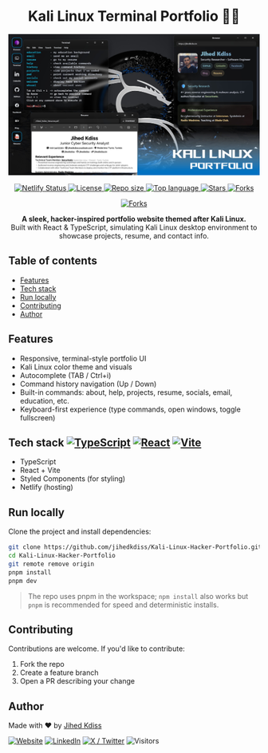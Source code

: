 <h1 align="center">Kali Linux Terminal Portfolio 🐦‍🔥</h1>

<p align="center">
    <img src="public/og.png" alt="Kali Linux Terminal Portfolio screenshot" width="600" />
</p>

<p align="center">
    <a href="https://app.netlify.com/projects/jihedkdiss/deploys">
        <img src="https://api.netlify.com/api/v1/badges/9818157c-d810-4ad6-b218-038707143a3c/deploy-status?style=flat-square" alt="Netlify Status" />
    </a>
    <a href="LICENSE">
        <img src="https://img.shields.io/github/license/jihedkdiss/Kali-Linux-Hacker-Portfolio?style=flat-square" alt="License" />
    </a>
    <a href="https://github.com/jihedkdiss/Kali-Linux-Hacker-Portfolio">
        <img src="https://img.shields.io/github/repo-size/jihedkdiss/Kali-Linux-Hacker-Portfolio?style=flat-square" alt="Repo size" />
    </a>
    <a href="https://github.com/jihedkdiss/Kali-Linux-Hacker-Portfolio">
        <img src="https://img.shields.io/github/languages/top/jihedkdiss/Kali-Linux-Hacker-Portfolio?style=flat-square" alt="Top language" />
    </a>
    <a href="https://github.com/jihedkdiss/Kali-Linux-Hacker-Portfolio/stargazers">
        <img src="https://img.shields.io/github/stars/jihedkdiss/Kali-Linux-Hacker-Portfolio?style=flat-square&color=ffcc00" alt="Stars" />
    </a>
    <a href="https://github.com/jihedkdiss/Kali-Linux-Hacker-Portfolio/network">
        <img src="https://img.shields.io/github/forks/jihedkdiss/Kali-Linux-Hacker-Portfolio?style=flat-square" alt="Forks" />
    </a>
</p>
<p align="center">
    <a href="https://jihedkdiss.tn">
        <img src="https://img.shields.io/badge/View%20Live%20Demo-jihedkdiss.tn-17BB98?style=for-the-badge&logo=google-chrome" alt="Forks" />
    </a>
</p>
<p align="center">
    <b>A sleek, hacker-inspired portfolio website themed after Kali Linux.<br></b>
    Built with React & TypeScript, simulating Kali Linux desktop environment to showcase projects, resume, and contact info.
</p>

## Table of contents

- [Features](#features)
- [Tech stack](#tech-stack)
- [Run locally](#run-locally)
- [Contributing](#contributing)
- [Author](#license--author)

## Features

- Responsive, terminal-style portfolio UI
- Kali Linux color theme and visuals
- Autocomplete (TAB / Ctrl+i)
- Command history navigation (Up / Down)
- Built-in commands: about, help, projects, resume, socials, email, education, etc.
- Keyboard-first experience (type commands, open windows, toggle fullscreen)

## Tech stack [![TypeScript](https://img.shields.io/badge/TypeScript-3.9%2B-blue?style=flat-square&logo=typescript&logoColor=white)](https://www.typescriptlang.org/) [![React](https://img.shields.io/badge/React-17%2B-%2361DAFB?style=flat-square&logo=react&logoColor=white)](https://reactjs.org/) [![Vite](https://img.shields.io/badge/Vite-%40vitejs-%23646cff?style=flat-square&logo=vite)](https://vitejs.dev/)

- TypeScript
- React + Vite
- Styled Components (for styling)
- Netlify (hosting)

## Run locally

Clone the project and install dependencies:

```bash
git clone https://github.com/jihedkdiss/Kali-Linux-Hacker-Portfolio.git
cd Kali-Linux-Hacker-Portfolio
git remote remove origin
pnpm install
pnpm dev
```

> The repo uses pnpm in the workspace; `npm install` also works but `pnpm` is recommended for speed and deterministic installs.

## Contributing

Contributions are welcome. If you'd like to contribute:

1. Fork the repo
2. Create a feature branch
3. Open a PR describing your change

## Author

Made with ❤️ by [Jihed Kdiss](https://github.com/jihedkdiss)

<!-- Social / contact badges -->
[![Website](https://img.shields.io/badge/Website-jihedkdiss.tn-17BB98?style=for-the-badge)](https://jihedkdiss.tn)
[![LinkedIn](https://img.shields.io/badge/LinkedIn-%230A66C2?style=for-the-badge&logo=linkedin&logoColor=white)](https://www.linkedin.com/in/jihedkdiss)
[![X / Twitter](https://img.shields.io/badge/X-%231DA1F2?style=for-the-badge&logo=x&logoColor=white)](https://x.com/0xjio_)
<img src="https://api.visitorbadge.io/api/visitors?path=https%3A%2F%2Fgithub.com%2Fjihedkdiss%2FKali-Linux-Hacker-Portfolio&label=Visitors&countColor=%23dce775" alt="Visitors" />
